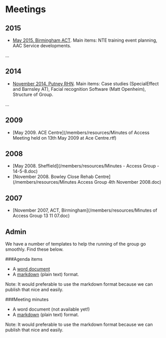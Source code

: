 Meetings
=========

2015
------
* [May 2015. Birmingham ACT](/members/minutes-2015-may.md). Main items: NTE training event planning, AAC Service developments. 

...

2014
------
* [November 2014. Putney RHN](/members/minutes-2014-nov.md). Main items: Case studies (SpecialEffect and Barnsley AT), Facial recognition Software (Matt Openheim), Structure of Group.

...

2009
------
* [May 2009. ACE Centre](/members/resources/Minutes of Access Meeting held on 13th May 2009 at Ace Centre.rtf)

2008
------
* [May 2008. Sheffield](/members/resources/Minutes - Access Group - 14-5-8.doc)
* [November 2008. Bowley Close Rehab Centre](/members/resources/Minutes Access Group 4th November 2008.doc)

2007
------
* [November 2007, ACT, Birmingham](/members/resources/Minutes of Access Group 13 11 07.doc)  

Admin
------

We have a number of templates to help the running of the group go smoothly. Find these below. 

###Agenda items

* A [word document](/members/resources/Meetings-AgendaTemplate.doc) 
* A [markdown](/members/resources/meeting-agenda-template.md.txt) (plain text) format. 

Note: It would preferable to use the markdown format because we can publish that nice and easily. 

###Meeting minutes

* A word document (not available yet!)
* A [markdown](/members/resources/meeting-minutes-template.md.txt) (plain text) format. 

Note: It would preferable to use the markdown format because we can publish that nice and easily. 


